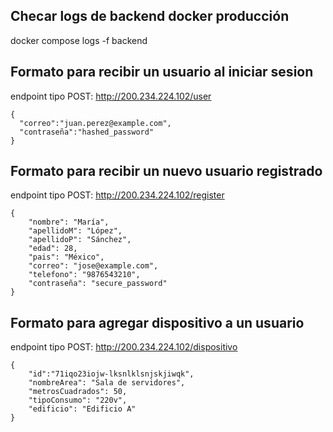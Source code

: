 
## Checar logs de backend docker producción
docker compose logs -f backend

## Formato para recibir un usuario al iniciar sesion
endpoint tipo POST: http://200.234.224.102/user
````
{
  "correo":"juan.perez@example.com",
  "contraseña":"hashed_password"
}
````

## Formato para recibir un nuevo usuario registrado
endpoint tipo POST: http://200.234.224.102/register
````
{
    "nombre": "María",
    "apellidoM": "López",
    "apellidoP": "Sánchez",
    "edad": 28,
    "pais": "México",
    "correo": "jose@example.com",
    "telefono": "9876543210",
    "contraseña": "secure_password"
}
````

## Formato para agregar dispositivo a un usuario
endpoint tipo POST: http://200.234.224.102/dispositivo
````
{
    "id":"71iqo23iojw-lksnlklsnjskjiwqk",
    "nombreArea": "Sala de servidores",
    "metrosCuadrados": 50,
    "tipoConsumo": "220v",
    "edificio": "Edificio A"
}
````
